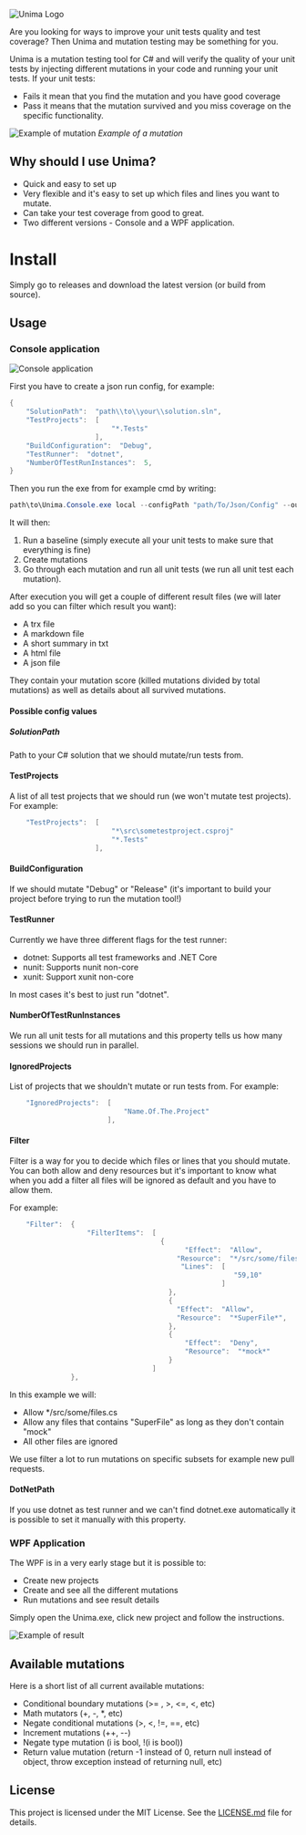 ![Unima Logo](https://i.imgur.com/ELDUHai.png)

Are you looking for ways to improve your unit tests quality and test coverage? Then Unima and mutation testing may be something for you.

Unima is a mutation testing tool for C# and will verify the quality of your unit tests by injecting different mutations in your code and running your unit tests. If your unit tests: 

- Fails it mean that you find the mutation and you have good coverage
- Pass it means that the mutation survived and you miss coverage on the specific functionality.

![Example of mutation](https://i.imgur.com/ZFPbEyI.png)
*Example of a mutation* 

## Why should I use Unima?
 
- Quick and easy to set up
- Very flexible and it's easy to set up which files and lines you want to mutate.
- Can take your test coverage from good to great.
- Two different versions - Console and a WPF application. 

# Install

Simply go to releases and download the latest version (or build from source).

## Usage

### Console application 

![Console application](https://i.imgur.com/0xVUmXi.png)

First you have to create a json run config, for example: 


```c#
{
    "SolutionPath":  "path\\to\\your\\solution.sln",
    "TestProjects":  [
                         "*.Tests"
                     ],
    "BuildConfiguration":  "Debug",
    "TestRunner":  "dotnet",
    "NumberOfTestRunInstances":  5,
}
```

Then you run the exe from for example cmd by writing: 

```c#
path\to\Unima.Console.exe local --configPath "path/To/Json/Config" --outputPath "path/to/output/directory"
```

It will then:

1. Run a baseline (simply execute all your unit tests to make sure that everything is fine)
2. Create mutations 
3. Go through each mutation and run all unit tests (we run all unit test each mutation).

After execution you will get a couple of different result files (we will later add so you can filter which result you want):

- A trx file 
- A markdown file 
- A short summary in txt
- A html file 
- A json file

They contain your mutation score (killed mutations divided by total mutations) as well as details about all survived mutations.

#### Possible config values 

##### SolutionPath

Path to your C# solution that we should mutate/run tests from. 

#### TestProjects

A list of all test projects that we should run (we won't mutate test projects). For example:

```c#
    "TestProjects":  [
						 "*\src\sometestproject.csproj"
                         "*.Tests"
                     ],
```

#### BuildConfiguration

If we should mutate "Debug" or "Release" (it's important to build your project before trying to run the mutation tool!)

#### TestRunner

Currently we have three different flags for the test runner: 

- dotnet: Supports all test frameworks and .NET Core 
- nunit: Supports nunit non-core 
- xunit: Support xunit non-core 

In most cases it's best to just run "dotnet".

#### NumberOfTestRunInstances

We run all unit tests for all mutations and this property tells us how many sessions we should run in parallel.

#### IgnoredProjects

List of projects that we shouldn't mutate or run tests from. For example: 
```c#
    "IgnoredProjects":  [
                            "Name.Of.The.Project"
                        ],
```
#### Filter

Filter is a way for you to decide which files or lines that you should mutate. You can both allow and deny resources
but it's important to know what when you add a filter all files will be ignored as default and you have to allow them.

For example: 

```c#
    "Filter":  {
                   "FilterItems":  [
                                     {
                                           "Effect":  "Allow",
                                         "Resource":  "*/src/some/files.cs",
                                          "Lines":  [
                                                       "59,10"
                                                    ]
                                       },
                                       {
                                         "Effect":  "Allow",
                                         "Resource":  "*SuperFile*",
                                       },
                                       {
                                           "Effect":  "Deny",
                                           "Resource":  "*mock*"
                                       }
                                   ]
               },
```

In this example we will: 

- Allow */src/some/files.cs
- Allow any files that contains "SuperFile" as long as they don't contain "mock"
- All other files are ignored

We use filter a lot to run mutations on specific subsets for example new pull requests.

#### DotNetPath

If you use dotnet as test runner and we can't find dotnet.exe automatically it is possible to set it manually with this property. 

### WPF Application 

The WPF is in a very early stage but it is possible to: 

- Create new projects 
- Create and see all the different mutations 
- Run mutations and see result details 

Simply open the Unima.exe, click new project and follow the instructions.

![Example of result](https://i.imgur.com/sAISq0h.jpg)

## Available mutations

Here is a short list of all current available mutations:

-	Conditional boundary mutations (>= , >, <=, <, etc)
-	Math mutators (+, -, *, etc) 
-	Negate conditional mutations (>, <, !=, ==, etc) 
-	Increment mutations (++, --)
-	Negate type mutation (i is bool, !(i is bool))
-	Return value mutation (return -1 instead of 0, return null instead of object, throw exception instead of returning null, etc) 

## License

This project is licensed under the MIT License. See the [LICENSE.md](LICENSE.md) file for details.

